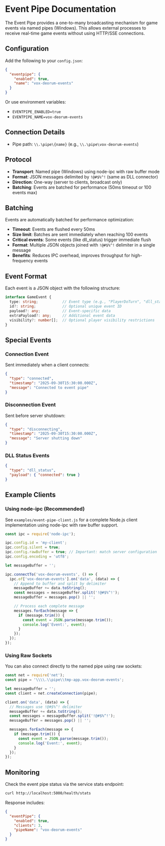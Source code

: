 # Event Pipe Documentation

The Event Pipe provides a one-to-many broadcasting mechanism for game events via named pipes (Windows). This allows external processes to receive real-time game events without using HTTP/SSE connections.

## Configuration

Add the following to your `config.json`:

```json
{
  "eventpipe": {
    "enabled": true,
    "name": "vox-deorum-events"
  }
}
```

Or use environment variables:
- `EVENTPIPE_ENABLED=true`
- `EVENTPIPE_NAME=vox-deorum-events`

## Connection Details

- Pipe path: `\\.\pipe\{name}` (e.g., `\\.\pipe\vox-deorum-events`)


## Protocol

- **Transport**: Named pipe (Windows) using node-ipc with raw buffer mode
- **Format**: JSON messages delimited by `!@#$%^!` (same as DLL connector)
- **Direction**: One-way (server to clients, broadcast only)
- **Batching**: Events are batched for performance (50ms timeout or 100 events max)

## Batching

Events are automatically batched for performance optimization:
- **Timeout**: Events are flushed every 50ms
- **Size limit**: Batches are sent immediately when reaching 100 events
- **Critical events**: Some events (like dll_status) trigger immediate flush
- **Format**: Multiple JSON objects joined with `!@#$%^!` delimiter in a single message
- **Benefits**: Reduces IPC overhead, improves throughput for high-frequency events

## Event Format

Each event is a JSON object with the following structure:

```typescript
interface GameEvent {
  type: string;           // Event type (e.g., "PlayerDoTurn", "dll_status")
  id?: string;            // Optional unique event ID
  payload?: any;          // Event-specific data
  extraPayload?: any;     // Additional event data
  visibility?: number[];  // Optional player visibility restrictions
}
```

## Special Events

### Connection Event
Sent immediately when a client connects:
```json
{
  "type": "connected",
  "timestamp": "2025-09-30T15:30:00.000Z",
  "message": "Connected to event pipe"
}
```

### Disconnection Event
Sent before server shutdown:
```json
{
  "type": "disconnecting",
  "timestamp": "2025-09-30T15:30:00.000Z",
  "message": "Server shutting down"
}
```

### DLL Status Events
```json
{
  "type": "dll_status",
  "payload": { "connected": true }
}
```

## Example Clients

### Using node-ipc (Recommended)

See `examples/event-pipe-client.js` for a complete Node.js client implementation using node-ipc with raw buffer support.

```javascript
const ipc = require('node-ipc');

ipc.config.id = 'my-client';
ipc.config.silent = true;
ipc.config.rawBuffer = true; // Important: match server configuration
ipc.config.encoding = 'utf8';

let messageBuffer = '';

ipc.connectTo('vox-deorum-events', () => {
  ipc.of['vox-deorum-events'].on('data', (data) => {
    // Append to buffer and split by delimiter
    messageBuffer += data.toString();
    const messages = messageBuffer.split('!@#$%^!');
    messageBuffer = messages.pop() || '';

    // Process each complete message
    messages.forEach(message => {
      if (message.trim()) {
        const event = JSON.parse(message.trim());
        console.log('Event:', event);
      }
    });
  });
});
```

### Using Raw Sockets

You can also connect directly to the named pipe using raw sockets:

```javascript
const net = require('net');
const pipe = '\\\\.\\pipe\\tmp-app.vox-deorum-events';

let messageBuffer = '';
const client = net.createConnection(pipe);

client.on('data', (data) => {
  // Messages use !@#$%^! delimiter
  messageBuffer += data.toString();
  const messages = messageBuffer.split('!@#$%^!');
  messageBuffer = messages.pop() || '';

  messages.forEach(message => {
    if (message.trim()) {
      const event = JSON.parse(message.trim());
      console.log('Event:', event);
    }
  });
});
```

## Monitoring

Check the event pipe status via the service stats endpoint:

```bash
curl http://localhost:5000/health/stats
```

Response includes:
```json
{
  "eventPipe": {
    "enabled": true,
    "clients": 3,
    "pipeName": "vox-deorum-events"
  }
}
```